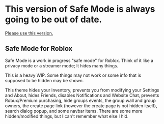 # This version of Safe Mode is always going to be out of date.
[Please use this version.](https://userstyles.world/style/17439)
## Safe Mode for Roblox
Safe Mode is a work in progress "safe mode" for Roblox. Think of it like a privacy mode or a streamer mode; It hides many things.

This is a heavy WIP. Some things may not work or some info that is supposed to be hidden may be shown.

This theme hides your Inventory, prevents you from modifying your Settings and About, hides Friends, disables Notifications and Website Chat, prevents Robux/Premium purchasing, hide groups events, the group wall and group owners, the create page link (however the create page is not hidden itself), search dialog popup, and some navbar items. There are some more hidden/modified things, but I can't remember what else I hid.
